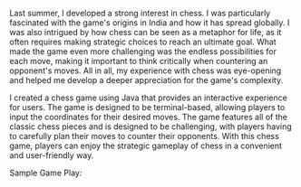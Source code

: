 Last summer, I developed a strong interest in chess. I was particularly fascinated with the game's origins in India and how it has spread globally. I was also intrigued by how chess can be seen as a metaphor for life, as it often requires making strategic choices to reach an ultimate goal. What made the game even more challenging was the endless possibilities for each move, making it important to think critically when countering an opponent's moves. All in all, my experience with chess was eye-opening and helped me develop a deeper appreciation for the game's complexity.

I created a chess game using Java that provides an interactive experience for users. The game is designed to be terminal-based, allowing players to input the coordinates for their desired moves. The game features all of the classic chess pieces and is designed to be challenging, with players having to carefully plan their moves to counter their opponents. With this chess game, players can enjoy the strategic gameplay of chess in a convenient and user-friendly way.


Sample Game Play:
